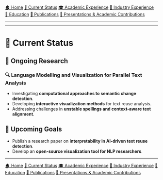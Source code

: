 [🏠 Home](index.md) [📌 Current Status](current_status.md) [🎓 Academic Experience](academic_experience.md) [💼 Industry Experience](industry_experience.md)  
[📘 Education](education.md) [📄 Publications](publications.md) [📢 Presentations & Academic Contributions](Presentations_Contributions.md)

---

---



# 📌 Current Status

## 🔬 **Ongoing Research**
### 🔍 Language Modelling and Visualization for Parallel Text Analysis
- Investigating **computational approaches to semantic change detection**.
- Developing **interactive visualization methods** for text reuse analysis.
- Addressing challenges in **unstable spellings and context-aware text alignment**.


## 🎯 **Upcoming Goals**
- Publish a research paper on **interpretability in AI-driven text reuse detection**.
- Develop an **open-source visualization tool for NLP researchers**.

---


[🏠 Home](index.md) [📌 Current Status](current_status.md)
[🎓 Academic Experience](academic_experience.md) [💼 Industry Experience](industry_experience.md) 
[📘 Education](education.md) [📄 Publications](publications.md) 
[📢 Presentations & Academic Contributions](Presentations_Contributions.md)
